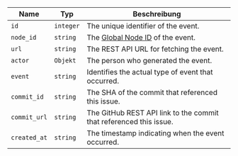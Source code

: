 | Name         | Typ       | Beschreibung                                                         |
| ------------ | --------- | -------------------------------------------------------------------- |
| `id`         | `integer` | The unique identifier of the event.                                  |
| `node_id`    | `string`  | The [Global Node ID](/v4/guides/using-global-node-ids) of the event. |
| `url`        | `string`  | The REST API URL for fetching the event.                             |
| `actor`      | `Objekt`  | The person who generated the event.                                  |
| `event`      | `string`  | Identifies the actual type of event that occurred.                   |
| `commit_id`  | `string`  | The SHA of the commit that referenced this issue.                    |
| `commit_url` | `string`  | The GitHub REST API link to the commit that referenced this issue.   |
| `created_at` | `string`  | The timestamp indicating when the event occurred.                    |
